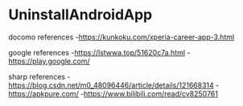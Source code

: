 # UninstallAndroidApp

docomo references
-https://kunkoku.com/xperia-career-app-3.html

google references
-https://lstwwa.top/51620c7a.html
-https://play.google.com/

sharp references
-https://blog.csdn.net/m0_48096446/article/details/121668314
-https://apkpure.com/
-https://www.bilibili.com/read/cv8250761
